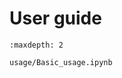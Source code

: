 # User guide

<!-- NOTE: Any references like `usage/...`
Are links to the top level `/examples/usage/...`.
To Generate these links, run

$ nox -s docs -- -d symlink
-->

```{toctree}
:maxdepth: 2

usage/Basic_usage.ipynb

```
